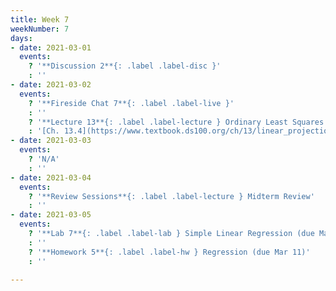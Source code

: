```yaml
---
title: Week 7
weekNumber: 7
days:
- date: 2021-03-01
  events:
    ? '**Discussion 2**{: .label .label-disc }'
    : ''
- date: 2021-03-02
  events:
    ? '**Fireside Chat 7**{: .label .label-live }'
    : ''
    ? '**Lecture 13**{: .label .label-lecture } Ordinary Least Squares'
    : '[Ch. 13.4](https://www.textbook.ds100.org/ch/13/linear_projection.html)'
- date: 2021-03-03
  events:
    ? 'N/A'
    : ''
- date: 2021-03-04
  events:
    ? '**Review Sessions**{: .label .label-lecture } Midterm Review'
    : ''
- date: 2021-03-05
  events:
    ? '**Lab 7**{: .label .label-lab } Simple Linear Regression (due Mar 11)'
    : ''
    ? '**Homework 5**{: .label .label-hw } Regression (due Mar 11)'
    : ''

---
```


